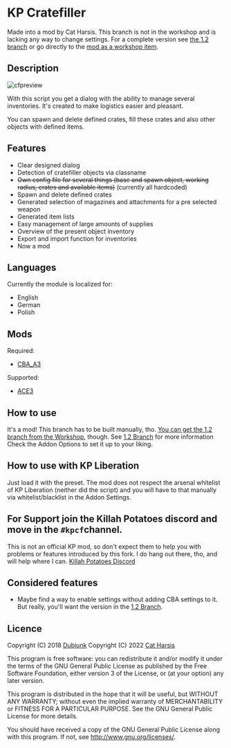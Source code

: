 # KP Cratefiller

Made into a mod by Cat Harsis.
This branch is not in the workshop and is lacking any way to change settings. For a complete version see [the 1.2 branch](https://github.com/TACHarsis/KP-Cratefiller/blob/KPCF-v1.2.0) or go directly to the [mod as a workshop item](https://steamcommunity.com/sharedfiles/filedetails/?id=2869863861).

## Description
![cfpreview](https://i.imgur.com/f1SBQzP.jpg)

With this script you get a dialog with the ability to manage several inventories. It's created to make logistics easier and pleasant.

You can spawn and delete defined crates, fill these crates and also other objects with defined items.

## Features

* Clear designed dialog
* Detection of cratefiller objects via classname
* ~~Own config file for several things (base and spawn object, working radius, crates and available items)~~ (currently all hardcoded)
* Spawn and delete defined crates
* Generated selection of magazines and attachments for a pre selected weapon
* Generated item lists
* Easy management of large amounts of supplies
* Overview of the present object inventory
* Export and import function for inventories
* Now a mod

## Languages

Currently the module is localized for:
* English
* German
* Polish

## Mods

Required:
* [CBA_A3](https://steamcommunity.com/workshop/filedetails/?id=450814997)

Supported:
* [ACE3](https://steamcommunity.com/sharedfiles/filedetails/?id=463939057)

## How to use

It's a mod! This branch has to be built manually, tho. [You can get the 1.2 branch from the Workshop](https://steamcommunity.com/sharedfiles/filedetails/?id=2869863861), though. See [1.2 Branch](https://github.com/TACHarsis/KP-Cratefiller/blob/KPCF-v1.2.0) for more information
Check the Addon Options to set it up to your liking.

## How to use with KP Liberation

Just load it with the preset. 
The mod does not respect the arsenal whitelist of KP Liberation (neither did the script) and you will have to that manually via whitelist/blacklist in the Addon Settings.

## For Support join the Killah Potatoes discord and move in the `#kpcf`channel.

This is not an official KP mod, so don't expect them to help you with problems or features introduced by this fork. I do hang out there, tho, and will help where I can.
[Killah Potatoes Discord](https://discord.gg/fjSPn8t)

## Considered features

* Maybe find a way to enable settings without adding CBA settings to it. But really, you'll want the version in the [1.2 Branch](https://github.com/TACHarsis/KP-Cratefiller/blob/KPCF-v1.2.0).

## Licence
Copyright (C) 2018 [Dubjunk](https://github.com/Dubjunk)
Copyright (C) 2022 [Cat Harsis](https://github.com/TACHarsis)

This program is free software: you can redistribute it and/or modify it under the terms of the GNU General Public License as published by the Free Software Foundation, either version 3 of the License, or (at your option) any later version.

This program is distributed in the hope that it will be useful, but WITHOUT ANY WARRANTY; without even the implied warranty of MERCHANTABILITY or FITNESS FOR A PARTICULAR PURPOSE. See the GNU General Public License for more details.

You should have received a copy of the GNU General Public License along with this program. If not, see http://www.gnu.org/licenses/.
